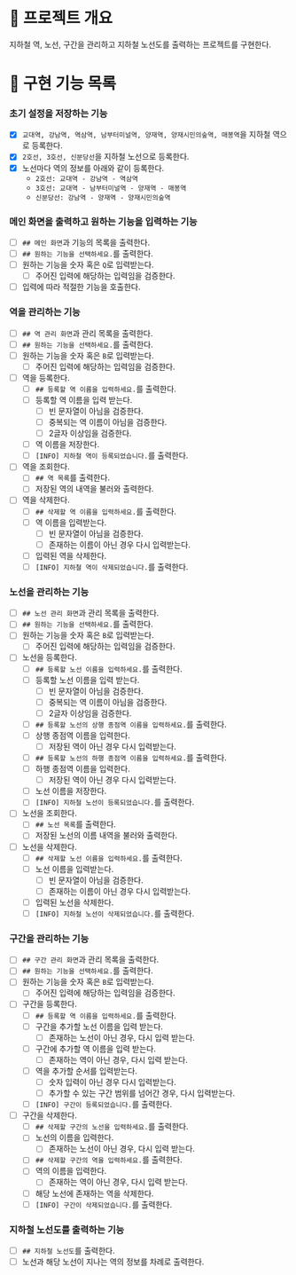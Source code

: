 # 💪 프로젝트 개요

지하철 역, 노선, 구간을 관리하고 지하철 노선도를 출력하는 프로젝트를 구현한다.

# 📝 구현 기능 목록

### 초기 설정을 저장하는 기능

- [x] `교대역, 강남역, 역삼역, 남부터미널역, 양재역, 양재시민의숲역, 매봉역`을 지하철 역으로 등록한다.
- [x] `2호선, 3호선, 신분당선`을 지하철 노선으로 등록한다.
- [x] 노선마다 역의 정보를 아래와 같이 등록한다.
    - `2호선: 교대역 - 강남역 - 역삼역`
    - `3호선: 교대역 - 남부터미널역 - 양재역 - 매봉역`
    - `신분당선: 강남역 - 양재역 - 양재시민의숲역`

### 메인 화면을 출력하고 원하는 기능을 입력하는 기능

- [ ] `## 메인 화면`과 기능의 목록을 출력한다.
- [ ] `## 원하는 기능을 선택하세요.`를 출력한다.
- [ ] 원하는 기능을 숫자 혹은 `Q`로 입력받는다.
    - [ ] 주어진 입력에 해당하는 입력임을 검증한다.
- [ ] 입력에 따라 적절한 기능을 호출한다.

### 역을 관리하는 기능

- [ ] `## 역 관리 화면`과 관리 목록을 출력한다.
- [ ] `## 원하는 기능을 선택하세요.`를 출력한다.
- [ ] 원하는 기능을 숫자 혹은 `B`로 입력받는다.
    - [ ] 주어진 입력에 해당하는 입력임을 검증한다.
- [ ] 역을 등록한다.
    - [ ] `## 등록할 역 이름을 입력하세요.`를 출력한다.
    - [ ] 등록할 역 이름을 입력 받는다.
        - [ ] 빈 문자열이 아님을 검증한다.
        - [ ] 중복되는 역 이름이 아님을 검증한다.
        - [ ] 2글자 이상임을 검증한다.
    - [ ] 역 이름을 저장한다.
    - [ ] `[INFO] 지하철 역이 등록되었습니다.`를 출력한다.
- [ ] 역을 조회한다.
    - [ ] `## 역 목록`를 출력한다.
    - [ ] 저장된 역의 내역을 불러와 출력한다.
- [ ] 역을 삭제한다.
    - [ ] `## 삭제할 역 이름을 입력하세요.`를 출력한다.
    - [ ] 역 이름을 입력받는다.
        - [ ] 빈 문자열이 아님을 검증한다.
        - [ ] 존재하는 이름이 아닌 경우 다시 입력받는다.
    - [ ] 입력된 역을 삭제한다.
    - [ ] `[INFO] 지하철 역이 삭제되었습니다.`를 출력한다.

### 노선을 관리하는 기능

- [ ] `## 노선 관리 화면`과 관리 목록을 출력한다.
- [ ] `## 원하는 기능을 선택하세요.`를 출력한다.
- [ ] 원하는 기능을 숫자 혹은 `B`로 입력받는다.
    - [ ] 주어진 입력에 해당하는 입력임을 검증한다.
- [ ] 노선을 등록한다.
    - [ ] `## 등록할 노선 이름을 입력하세요.`를 출력한다.
    - [ ] 등록할 노선 이름을 입력 받는다.
        - [ ] 빈 문자열이 아님을 검증한다.
        - [ ] 중복되는 역 이름이 아님을 검증한다.
        - [ ] 2글자 이상임을 검증한다.
    - [ ] `## 등록할 노선의 상행 종점역 이름을 입력하세요.`를 출력한다.
    - [ ] 상행 종점역 이름을 입력한다.
        - [ ] 저장된 역이 아닌 경우 다시 입력받는다.
    - [ ] `## 등록할 노선의 하행 종점역 이름을 입력하세요.`를 출력한다.
    - [ ] 하행 종점역 이름을 입력한다.
        - [ ] 저장된 역이 아닌 경우 다시 입력받는다.
    - [ ] 노선 이름을 저장한다.
    - [ ] `[INFO] 지하철 노선이 등록되었습니다.`를 출력한다.
- [ ] 노선을 조회한다.
    - [ ] `## 노선 목록`를 출력한다.
    - [ ] 저장된 노선의 이름 내역을 불러와 출력한다.
- [ ] 노선을 삭제한다.
    - [ ] `## 삭제할 노선 이름을 입력하세요.`를 출력한다.
    - [ ] 노선 이름을 입력받는다.
        - [ ] 빈 문자열이 아님을 검증한다.
        - [ ] 존재하는 이름이 아닌 경우 다시 입력받는다.
    - [ ] 입력된 노선을 삭제한다.
    - [ ] `[INFO] 지하철 노선이 삭제되었습니다.`를 출력한다.

### 구간을 관리하는 기능

- [ ] `## 구간 관리 화면`과 관리 목록을 출력한다.
- [ ] `## 원하는 기능을 선택하세요.`를 출력한다.
- [ ] 원하는 기능을 숫자 혹은 `B`로 입력받는다.
    - [ ] 주어진 입력에 해당하는 입력임을 검증한다.
- [ ] 구간을 등록한다.
    - [ ] `## 등록할 역 이름을 입력하세요.`를 출력한다.
    - [ ] 구간을 추가할 노선 이름을 입력 받는다.
        - [ ] 존재하는 노선이 아닌 경우, 다시 입력 받는다.
    - [ ] 구간에 추가할 역 이름을 입력 받는다.
        - [ ] 존재하는 역이 아닌 경우, 다시 입력 받는다.
    - [ ] 역을 추가할 순서를 입력받는다.
        - [ ] 숫자 입력이 아닌 경우 다시 입력받는다.
        - [ ] 추가할 수 있는 구간 범위를 넘어간 경우, 다시 입력받는다.
    - [ ] `[INFO] 구간이 등록되었습니다.`를 출력한다.
- [ ] 구간을 삭제한다.
    - [ ] `## 삭제할 구간의 노선을 입력하세요.`를 출력한다.
    - [ ] 노선의 이름을 입력한다.
        - [ ] 존재하는 노선이 아닌 경우, 다시 입력 받는다.
    - [ ] `## 삭제할 구간의 역을 입력하세요.`를 출력한다.
    - [ ] 역의 이름을 입력한다.
        - [ ] 존재하는 역이 아닌 경우, 다시 입력 받는다.
    - [ ] 해당 노선에 존재하는 역을 삭제한다.
    - [ ] `[INFO] 구간이 삭제되었습니다.`를 출력한다.

### 지하철 노선도를 출력하는 기능

- [ ] `## 지하철 노선도`를 출력한다.
- [ ] 노선과 해당 노선이 지나는 역의 정보를 차례로 출력한다.
